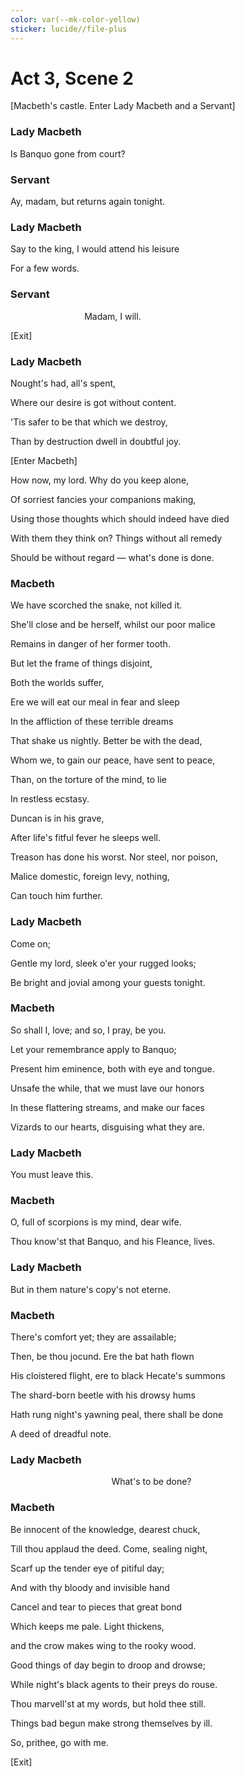```yaml
---
color: var(--mk-color-yellow)
sticker: lucide//file-plus
---
```

# Act 3, Scene 2

[Macbeth's castle. Enter Lady Macbeth and a Servant]

### Lady Macbeth

Is Banquo gone from court?

### Servant

Ay, madam, but returns again tonight.

### Lady Macbeth

Say to the king, I would attend his leisure

For a few words.

### Servant

                              Madam, I will.

[Exit]

### Lady Macbeth

Nought's had, all's spent,

Where our desire is got without content.

'Tis safer to be that which we destroy,

Than by destruction dwell in doubtful joy.

[Enter Macbeth]

How now, my lord. Why do you keep alone,

Of sorriest fancies your companions making,

Using those thoughts which should indeed have died

With them they think on? Things without all remedy

Should be without regard — what's done is done.

### Macbeth

We have scorched the snake, not killed it.

She'll close and be herself, whilst our poor malice

Remains in danger of her former tooth.

But let the frame of things disjoint, 

Both the worlds suffer,

Ere we will eat our meal in fear and sleep

In the affliction of these terrible dreams

That shake us nightly. Better be with the dead,

Whom we, to gain our peace, have sent to peace,

Than, on the torture of the mind, to lie

In restless ecstasy. 

Duncan is in his grave,

After life's fitful fever he sleeps well.

Treason has done his worst. Nor steel, nor poison,

Malice domestic, foreign levy, nothing,

Can touch him further.

### Lady Macbeth

Come on;

Gentle my lord, sleek o'er your rugged looks;

Be bright and jovial among your guests tonight.

### Macbeth

So shall I, love; and so, I pray, be you.

Let your remembrance apply to Banquo;

Present him eminence, both with eye and tongue.

Unsafe the while, that we must lave our honors 

In these flattering streams, and make our faces 

Vizards to our hearts, disguising what they are.

### Lady Macbeth

You must leave this.

### Macbeth

O, full of scorpions is my mind, dear wife.

Thou know'st that Banquo, and his Fleance, lives.

### Lady Macbeth

But in them nature's copy's not eterne.

### Macbeth

There's comfort yet; they are assailable;

Then, be thou jocund. Ere the bat hath flown

His cloistered flight, ere to black Hecate's summons

The shard-born beetle with his drowsy hums

Hath rung night's yawning peal, there shall be done

A deed of dreadful note.

### Lady Macbeth

                                         What's to be done?

### Macbeth

Be innocent of the knowledge, dearest chuck,

Till thou applaud the deed. Come, sealing night,

Scarf up the tender eye of pitiful day;    

And with thy bloody and invisible hand

Cancel and tear to pieces that great bond

Which keeps me pale. Light thickens, 

and the crow makes wing to the rooky wood.

Good things of day begin to droop and drowse;

While night's black agents to their preys do rouse.

Thou marvell'st at my words, but hold thee still.

Things bad begun make strong themselves by ill.

So, prithee, go with me.

[Exit]